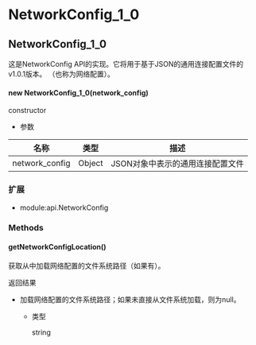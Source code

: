 # NetworkConfig_1_0

## NetworkConfig_1_0

这是NetworkConfig API的实现。它将用于基于JSON的通用连接配置文件的v1.0.1版本。 （也称为网络配置）。

#### new NetworkConfig_1_0(network_config)

constructor

- 参数

| 名称           | 类型   | 描述                             |
| -------------- | ------ | -------------------------------- |
| network_config | Object | JSON对象中表示的通用连接配置文件 |

### 扩展

- module:api.NetworkConfig

### Methods

#### getNetworkConfigLocation()

获取从中加载网络配置的文件系统路径（如果有）。

返回结果

- 加载网络配置的文件系统路径；如果未直接从文件系统加载，则为null。
  - 类型

    string